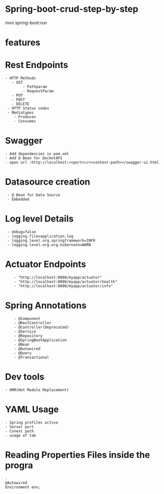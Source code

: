# Spring-boot-crud-step-by-step
mvn spring-boot:run
# features

# Rest Endpoints 
    - HTTP Methods
	   - GET
	   		- Pathparam
	   		- RequestParam
	   - PUT
	   - POST
	   - DELETE
	 - HTTP Status codes
	 - Mediatypes
	 	- Produces
	 	- Consumes
	 	
# Swagger 
	- Add dependencies in pom.xml
	- Add @ Bean for DocketAPI
	- open url :http://localhost:<<port>>/<<context-path>>/swagger-ui.html
# Datasource creation
	 - @ Bean for Data Source
	 - Embedded
#  Log level Details
	 - debug=false
	 - logging.file=application.log
	 - logging.level.org.springframework=INFO
	 - logging.level.org.org.hibernate=WARN
#   Actuator Endpoints
		
		- "http://localhost:8080/myapp/actuator"
		- "http://localhost:8080/myapp/actuator/health"
		- "http://localhost:8080/myapp/actuator/info"
# Spring Annotations
		- @Component
		- @RestController
		- @Controller(Deprecated)
		- @Service
		- @Repository
		- @SpringBootApplication
		- @Bean
		- @Autowired
		- @Query
		- @Transactional
# Dev tools
  			
	- HMR(Hot Module Replacement)
# YAML Usage
    - Spring profiles active
    - Server port
    - Conext path
    - usage of tab

# Reading Properties Files inside the progra
	- 	
	@Autowired
	Environment env;
  			
